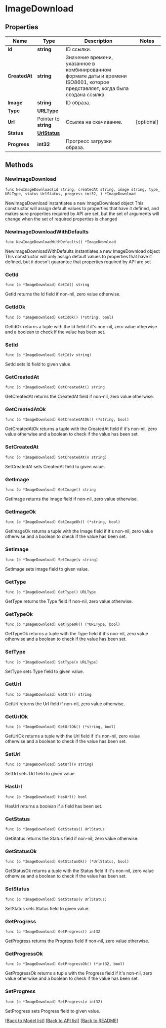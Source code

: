 # ImageDownload

## Properties

Name | Type | Description | Notes
------------ | ------------- | ------------- | -------------
**Id** | **string** | ID ссылки. | 
**CreatedAt** | **string** | Значение времени, указанное в комбинированном формате даты и времени ISO8601, которое представляет, когда была создана ссылка. | 
**Image** | **string** | ID образа. | 
**Type** | [**URLType**](URLType.md) |  | 
**Url** | Pointer to **string** | Ссылка на скачивание. | [optional] 
**Status** | [**UrlStatus**](UrlStatus.md) |  | 
**Progress** | **int32** | Прогресс загрузки образа. | 

## Methods

### NewImageDownload

`func NewImageDownload(id string, createdAt string, image string, type_ URLType, status UrlStatus, progress int32, ) *ImageDownload`

NewImageDownload instantiates a new ImageDownload object
This constructor will assign default values to properties that have it defined,
and makes sure properties required by API are set, but the set of arguments
will change when the set of required properties is changed

### NewImageDownloadWithDefaults

`func NewImageDownloadWithDefaults() *ImageDownload`

NewImageDownloadWithDefaults instantiates a new ImageDownload object
This constructor will only assign default values to properties that have it defined,
but it doesn't guarantee that properties required by API are set

### GetId

`func (o *ImageDownload) GetId() string`

GetId returns the Id field if non-nil, zero value otherwise.

### GetIdOk

`func (o *ImageDownload) GetIdOk() (*string, bool)`

GetIdOk returns a tuple with the Id field if it's non-nil, zero value otherwise
and a boolean to check if the value has been set.

### SetId

`func (o *ImageDownload) SetId(v string)`

SetId sets Id field to given value.


### GetCreatedAt

`func (o *ImageDownload) GetCreatedAt() string`

GetCreatedAt returns the CreatedAt field if non-nil, zero value otherwise.

### GetCreatedAtOk

`func (o *ImageDownload) GetCreatedAtOk() (*string, bool)`

GetCreatedAtOk returns a tuple with the CreatedAt field if it's non-nil, zero value otherwise
and a boolean to check if the value has been set.

### SetCreatedAt

`func (o *ImageDownload) SetCreatedAt(v string)`

SetCreatedAt sets CreatedAt field to given value.


### GetImage

`func (o *ImageDownload) GetImage() string`

GetImage returns the Image field if non-nil, zero value otherwise.

### GetImageOk

`func (o *ImageDownload) GetImageOk() (*string, bool)`

GetImageOk returns a tuple with the Image field if it's non-nil, zero value otherwise
and a boolean to check if the value has been set.

### SetImage

`func (o *ImageDownload) SetImage(v string)`

SetImage sets Image field to given value.


### GetType

`func (o *ImageDownload) GetType() URLType`

GetType returns the Type field if non-nil, zero value otherwise.

### GetTypeOk

`func (o *ImageDownload) GetTypeOk() (*URLType, bool)`

GetTypeOk returns a tuple with the Type field if it's non-nil, zero value otherwise
and a boolean to check if the value has been set.

### SetType

`func (o *ImageDownload) SetType(v URLType)`

SetType sets Type field to given value.


### GetUrl

`func (o *ImageDownload) GetUrl() string`

GetUrl returns the Url field if non-nil, zero value otherwise.

### GetUrlOk

`func (o *ImageDownload) GetUrlOk() (*string, bool)`

GetUrlOk returns a tuple with the Url field if it's non-nil, zero value otherwise
and a boolean to check if the value has been set.

### SetUrl

`func (o *ImageDownload) SetUrl(v string)`

SetUrl sets Url field to given value.

### HasUrl

`func (o *ImageDownload) HasUrl() bool`

HasUrl returns a boolean if a field has been set.

### GetStatus

`func (o *ImageDownload) GetStatus() UrlStatus`

GetStatus returns the Status field if non-nil, zero value otherwise.

### GetStatusOk

`func (o *ImageDownload) GetStatusOk() (*UrlStatus, bool)`

GetStatusOk returns a tuple with the Status field if it's non-nil, zero value otherwise
and a boolean to check if the value has been set.

### SetStatus

`func (o *ImageDownload) SetStatus(v UrlStatus)`

SetStatus sets Status field to given value.


### GetProgress

`func (o *ImageDownload) GetProgress() int32`

GetProgress returns the Progress field if non-nil, zero value otherwise.

### GetProgressOk

`func (o *ImageDownload) GetProgressOk() (*int32, bool)`

GetProgressOk returns a tuple with the Progress field if it's non-nil, zero value otherwise
and a boolean to check if the value has been set.

### SetProgress

`func (o *ImageDownload) SetProgress(v int32)`

SetProgress sets Progress field to given value.



[[Back to Model list]](../README.md#documentation-for-models) [[Back to API list]](../README.md#documentation-for-api-endpoints) [[Back to README]](../README.md)


